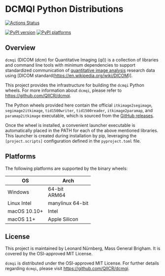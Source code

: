 # DCMQI Python Distributions

[![Actions Status][actions-badge]][actions-link]

[![PyPI version][pypi-version]][pypi-link]
[![PyPI platforms][pypi-platforms]][pypi-link]

<!-- SPHINX-START -->

## Overview

`dcmqi` (DICOM (_dcm_) for Quantitative Imaging (_qi_)) is a collection of
libraries and command line tools with minimum dependencies to support
standardized communication of
[quantitative image analysis](http://journals.sagepub.com/doi/pdf/10.1177/0962280214537333)
research data using [DICOM standard(https://en.wikipedia.org/wiki/DICOM)].

This project provides the infrastructure for building the `dcmqi` Python wheels.
For more information about `dcmqi`, please refer to
https://github.com/QIICR/dcmqi.

The Python wheels provided here contain the official `itkimage2segimage`,
`segimage2itkimage`, `tid1500writer`, `tid1500reader`, `itkimage2paramap`, and
`paramap2itkimage` executable, which is sourced from the
[GitHub releases](https://github.com/QIICR/dcmqi/releases).

Once the wheel is installed, a convenient launcher executable is automatically
placed in the PATH for each of the above mentioned libraries. This launcher is
created during installation by pip, leveraging the `[project.scripts]`
configuration defined in the `pyproject.toml` file.

## Platforms

The following platforms are supported by the binary wheels:

| OS           | Arch               |
| ------------ | ------------------ |
| Windows      | 64-bit <br/> ARM64 |
| Linux Intel  | manylinux 64-bit   |
| macOS 10.10+ | Intel              |
| macOS 11+    | Apple Silicon      |

## License

This project is maintained by Leonard Nürnberg, Mass General Brigham. It is
covered by the OSI-approved MIT License.

`dcmqi` is distributed under the OSI-approved MIT License. For further details
regarding `dcmqi`, please visit https://github.com/QIICR/dcmqi.

<!-- prettier-ignore-start -->
[actions-badge]:            https://github.com/ImagingDataCommons/dcmqi-python-distributions/workflows/CI/badge.svg
[actions-link]:             https://github.com/ImagingDataCommons/dcmqi-python-distributions/actions
[pypi-link]:                https://pypi.org/project/dcmqi/
[pypi-platforms]:           https://img.shields.io/pypi/pyversions/dcmqi
[pypi-version]:             https://img.shields.io/pypi/v/dcmqi

<!-- prettier-ignore-end -->
